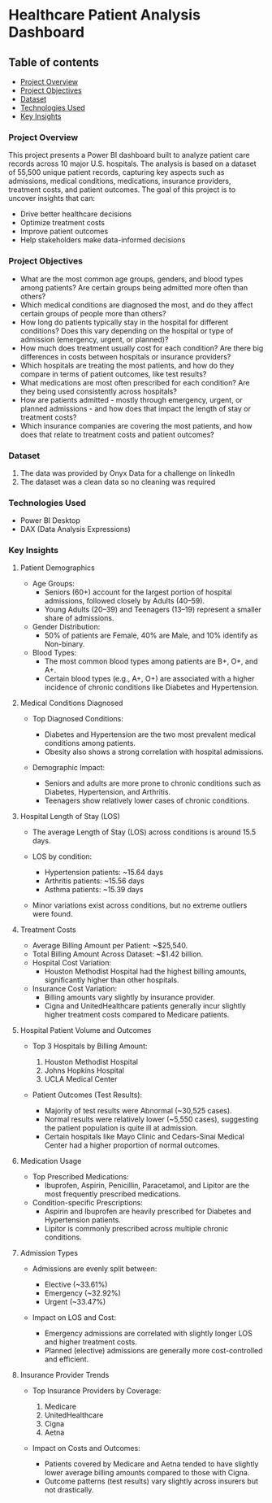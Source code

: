 # Healthcare Patient Analysis Dashboard
## Table of contents
  - [Project Overview](#project-overview)
  - [Project Objectives](#project-objectives)
  - [Dataset](#dataset)
  - [Technologies Used](#technologies-used)
  - [Key Insights](#key-insights)
### Project Overview
This project presents a Power BI dashboard built to analyze patient care records across 10 major U.S. hospitals.
The analysis is based on a dataset of 55,500 unique patient records, capturing key aspects such as admissions, medical conditions, medications, insurance providers, treatment costs, and patient outcomes. The goal of this project is to uncover insights that can:
  - Drive better healthcare decisions
  - Optimize treatment costs
  - Improve patient outcomes
  - Help stakeholders make data-informed decisions
### Project Objectives
- What are the most common age groups, genders, and blood types among patients? Are certain groups being admitted more often than others?
- Which medical conditions are diagnosed the most, and do they affect certain groups of people more than others?
- How long do patients typically stay in the hospital for different conditions? Does this vary depending on the hospital or type of admission (emergency, urgent, or planned)?
- How much does treatment usually cost for each condition? Are there big differences in costs between hospitals or insurance providers?
- Which hospitals are treating the most patients, and how do they compare in terms of patient outcomes, like test results?
- What medications are most often prescribed for each condition? Are they being used consistently across hospitals?
- How are patients admitted - mostly through emergency, urgent, or planned admissions - and how does that impact the length of stay or treatment costs?
- Which insurance companies are covering the most patients, and how does that relate to treatment costs and patient outcomes?
### Dataset
1. The data was provided by Onyx Data for a challenge on linkedIn
2. The dataset was a clean data so no cleaning was required
### Technologies Used
- Power BI Desktop
- DAX (Data Analysis Expressions)
### Key Insights
1. Patient Demographics
   - Age Groups:
        - Seniors (60+) account for the largest portion of hospital admissions, followed closely by Adults (40–59).
        - Young Adults (20–39) and Teenagers (13–19) represent a smaller share of admissions.
    - Gender Distribution:
       - 50% of patients are Female, 40% are Male, and 10% identify as Non-binary.
     - Blood Types:
         - The most common blood types among patients are B+, O+, and A+.
         - Certain blood types (e.g., A+, O+) are associated with a higher incidence of chronic conditions like Diabetes and Hypertension.

2. Medical Conditions Diagnosed
   - Top Diagnosed Conditions:
        - Diabetes and Hypertension are the two most prevalent medical conditions among patients.
        - Obesity also shows a strong correlation with hospital admissions.

    - Demographic Impact:
        - Seniors and adults are more prone to chronic conditions such as Diabetes, Hypertension, and Arthritis.
        - Teenagers show relatively lower cases of chronic conditions.

3. Hospital Length of Stay (LOS)
     - The average Length of Stay (LOS) across conditions is around 15.5 days.
     - LOS by condition:
          - Hypertension patients: ~15.64 days
          - Arthritis patients: ~15.56 days
          - Asthma patients: ~15.39 days

     - Minor variations exist across conditions, but no extreme outliers were found.

4. Treatment Costs
     - Average Billing Amount per Patient: ~$25,540.
     - Total Billing Amount Across Dataset: ~$1.42 billion.
     - Hospital Cost Variation:
          - Houston Methodist Hospital had the highest billing amounts, significantly higher than other hospitals.
     - Insurance Cost Variation:
          - Billing amounts vary slightly by insurance provider.
          - Cigna and UnitedHealthcare patients generally incur slightly higher treatment costs compared to Medicare patients.

5. Hospital Patient Volume and Outcomes
      - Top 3 Hospitals by Billing Amount:
           1. Houston Methodist Hospital
           2. Johns Hopkins Hospital
           3. UCLA Medical Center

      - Patient Outcomes (Test Results):
          - Majority of test results were Abnormal (~30,525 cases).
          - Normal results were relatively lower (~5,550 cases), suggesting the patient population is quite ill at admission.
          - Certain hospitals like Mayo Clinic and Cedars-Sinai Medical Center had a higher proportion of normal outcomes.

6. Medication Usage
     - Top Prescribed Medications:
       - Ibuprofen, Aspirin, Penicillin, Paracetamol, and Lipitor are the most frequently prescribed medications.
     - Condition-specific Prescriptions:
       - Aspirin and Ibuprofen are heavily prescribed for Diabetes and Hypertension patients.
       - Lipitor is commonly prescribed across multiple chronic conditions.

7. Admission Types
    - Admissions are evenly split between:
      - Elective (~33.61%)
      - Emergency (~32.92%)
      - Urgent (~33.47%)

    - Impact on LOS and Cost:
       - Emergency admissions are correlated with slightly longer LOS and higher treatment costs.
       - Planned (elective) admissions are generally more cost-controlled and efficient.

8. Insurance Provider Trends
   - Top Insurance Providers by Coverage:
        1. Medicare
        2. UnitedHealthcare
        3. Cigna
        4. Aetna

   - Impact on Costs and Outcomes:
       - Patients covered by Medicare and Aetna tended to have slightly lower average billing amounts compared to those with Cigna.
       - Outcome patterns (test results) vary slightly across insurers but not drastically.
